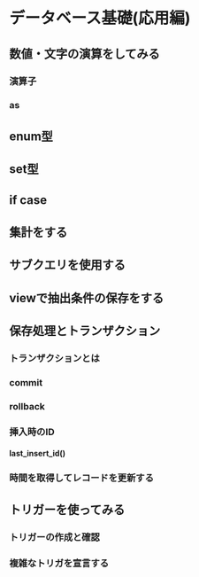 # データベース基礎(応用編)

## 数値・文字の演算をしてみる

### 演算子

### as

## enum型

## set型

## if case

## 集計をする

## サブクエリを使用する

## viewで抽出条件の保存をする

## 保存処理とトランザクション

### トランザクションとは

### commit

### rollback

### 挿入時のID

#### last_insert_id()

### 時間を取得してレコードを更新する

## トリガーを使ってみる

### トリガーの作成と確認

### 複雑なトリガを宣言する